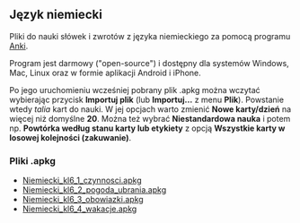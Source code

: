 ## Język niemiecki

Pliki do nauki słówek i zwrotów z języka niemieckiego za pomocą programu [Anki](https://apps.ankiweb.net).

Program jest darmowy ("open-source") i dostępny dla systemów Windows, Mac, Linux oraz w formie aplikacji Android i iPhone.

Po jego uruchomieniu wcześniej pobrany plik .apkg można wczytać wybierając przycisk **Importuj plik** (lub **Importuj...** z menu **Plik**). Powstanie wtedy *talia* kart do nauki. W jej opcjach warto zmienić **Nowe karty/dzień** na więcej niż domyślne **20**. Można też wybrać **Niestandardowa nauka** i potem np. **Powtórka według stanu karty lub etykiety** z opcją **Wszystkie karty w losowej kolejności (zakuwanie)**.

### Pliki .apkg

- [Niemiecki_kl6_1_czynnosci.apkg](https://github.com/szymon06/sp4/raw/master/Niemiecki_kl6_1_czynnosci.apkg)
-	[Niemiecki_kl6_2_pogoda_ubrania.apkg](https://github.com/szymon06/sp4/raw/master/Niemiecki_kl6_2_pogoda_ubrania.apkg)
- [Niemiecki_kl6_3_obowiazki.apkg](https://github.com/szymon06/sp4/raw/master/Niemiecki_kl6_3_obowiazki.apkg)
- [Niemiecki_kl6_4_wakacje.apkg](https://github.com/szymon06/sp4/raw/master/Niemiecki_kl6_4_wakacje.apkg)

